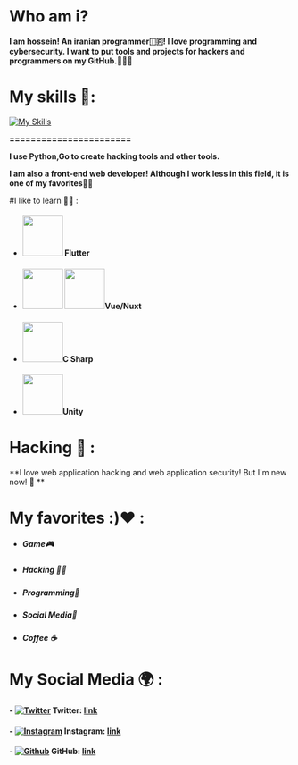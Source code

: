 # Who am i?
**I am hossein! An iranian programmer🇮🇷! I love programming and cybersecurity. I want to put tools and projects for hackers and programmers on my GitHub.👨‍💻🔥**
# My skills 💪:
[![My Skills](https://skillicons.dev/icons?i=html,css,sass,js,bootstrap,tailwind,react,next,python,linux,c,git)](https://skillicons.dev)

**=======================**


**I use Python,Go to create hacking tools and other tools.**



**I am also a front-end web developer! Although I work less in this field, it is one of my favorites👨‍💻**

#I like to learn 🧑‍🎓 :
- #### <img src="https://skillicons.dev/icons?i=flutter" width="72"/> Flutter 
- #### <img src="https://skillicons.dev/icons?i=vue" width="72"/> <img src="https://skillicons.dev/icons?i=nuxt" width="72"/>Vue/Nuxt
- #### <img src="https://skillicons.dev/icons?i=c#" width="72"/>C Sharp
- #### <img src="https://skillicons.dev/icons?i=unity" width="72"/>Unity 

# Hacking 🐍 :
**I love web application hacking and web application security! But I'm new now! 🥲 **

# My favorites :)❤️ :

- ##### Game🎮
- ##### Hacking 👨‍💻
- ##### Programming📝
- ##### Social Media📰
- ##### Coffee ☕
# My Social Media 🌍 :

####  - [![Twitter](https://skillicons.dev/icons?i=twitter)](https://skillicons.dev)  Twitter: [link](https://twitter.com/hosseinyn91 "twitter")
#### - [![Instagram](https://skillicons.dev/icons?i=instagram)](https://skillicons.dev) Instagram: [link](https://www.instagram.com/hosseinyadegarnia/ "link")
#### - [![Github](https://skillicons.dev/icons?i=github)](https://skillicons.dev) GitHub: [link](https://github.com/hosseinyn)
